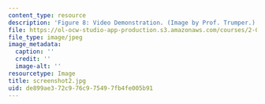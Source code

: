 ```yaml
---
content_type: resource
description: 'Figure 8: Video Demonstration. (Image by Prof. Trumper.)'
file: https://ol-ocw-studio-app-production.s3.amazonaws.com/courses/2-003-modeling-dynamics-and-control-i-spring-2005/de899ae372c976c975497fb4fe005b91_screenshot2.jpg
file_type: image/jpeg
image_metadata:
  caption: ''
  credit: ''
  image-alt: ''
resourcetype: Image
title: screenshot2.jpg
uid: de899ae3-72c9-76c9-7549-7fb4fe005b91
---
```

